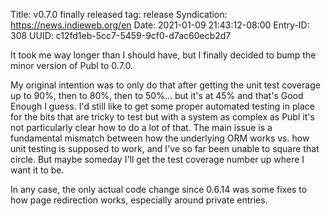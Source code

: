 Title: v0.7.0 finally released
tag: release
Syndication: https://news.indieweb.org/en
Date: 2021-01-09 21:43:12-08:00
Entry-ID: 308
UUID: c12fd1eb-5cc7-5459-9cf0-d7ac60ecb2d7

It took me way longer than I should have, but I finally decided to bump the minor version of Publ to 0.7.0.

My original intention was to only do that after getting the unit test coverage up to 90%, then to 80%, then to 50%... but it's at 45% and that's Good Enough I guess. I'd still like to get some proper automated testing in place for the bits that are tricky to test but with a system as complex as Publ it's not particularly clear how to do a lot of that. The main issue is a fundamental mismatch between how the underlying ORM works vs. how unit testing is supposed to work, and I've so far been unable to square that circle. But maybe someday I'll get the test coverage number up where I want it to be.

In any case, the only actual code change since 0.6.14 was some fixes to how page redirection works, especially around private entries.
